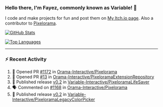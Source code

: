 ### Hello there, I'm Fayez, commonly known as Variable! 👋
I code and make projects for fun and post them on [My Itch.io page](https://variable-industries.itch.io/). Also a contributor to [Pixelorama](https://github.com/Orama-Interactive/Pixelorama).

[![GitHub Stats](https://github-readme-stats.vercel.app/api/?username=Variable-ind&show_icons=true&theme=merko)](https://github.com/anuraghazra/github-readme-stats)

[![Top Languages](https://github-readme-stats.vercel.app/api/top-langs/?username=Variable-ind&layout=compact&theme=merko)](https://github.com/anuraghazra/github-readme-stats)

---

### :zap: Recent Activity

<!--START_SECTION:activity-->
1. 💪 Opened PR [#1172](https://github.com/Orama-Interactive/Pixelorama/pull/1172) in [Orama-Interactive/Pixelorama](https://github.com/Orama-Interactive/Pixelorama)
2. 💪 Opened PR [#13](https://github.com/Orama-Interactive/PixeloramaExtensionRepository/pull/13) in [Orama-Interactive/PixeloramaExtensionRepository](https://github.com/Orama-Interactive/PixeloramaExtensionRepository)
3. 🚀 Published release [v0.2](https://github.com/Variable-Interactive/PixeloramaLifeSaver/releases/tag/v0.2) in [Variable-Interactive/PixeloramaLifeSaver](https://github.com/Variable-Interactive/PixeloramaLifeSaver)
4. 🗣 Commented on [#1168](https://github.com/Orama-Interactive/Pixelorama/issues/1168#issuecomment-2623560049) in [Orama-Interactive/Pixelorama](https://github.com/Orama-Interactive/Pixelorama)
5. 🚀 Published release [v0.2](https://github.com/Variable-Interactive/PixeloramaLegacyColorPicker/releases/tag/v0.2) in [Variable-Interactive/PixeloramaLegacyColorPicker](https://github.com/Variable-Interactive/PixeloramaLegacyColorPicker)
<!--END_SECTION:activity-->

<!--
**Variable-ind/Variable-ind** is a ✨ _special_ ✨ repository because its `README.md` (this file) appears on your GitHub profile.

Here are some ideas to get you started:
- 🌱 I’m currently studying at ...
- 🔭 I’m currently working on ...
- 👯 I’m looking to collaborate on ...
- 🤔 I’m looking for help with ...
- 💬 Ask me about ...
- 📫 How to reach me: ...
- ⚡ Fun fact: ...
-->
